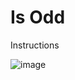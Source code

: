 # Is Odd

Instructions

![image](https://github.com/Trilochna/Code-In-Place-By-Stanford-University/assets/97858274/44ea587e-4adc-42da-9ceb-45c0863fbc2c)
